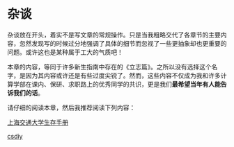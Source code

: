 # 杂谈

杂谈放在开头，着实不是写文章的常规操作。只是当我粗略交代了各章节的主要内容，忽然发现写的时候过分地强调了具体的细节而忽视了一些更抽象却也更重要的问题。或许这也是某种属于工大的气质吧！

本章的内容，等同于许多新生指南中存在的《立志篇》。之所以没有选择这个名字，是因为其内容或许还是有些过度尖锐了。然而，这些内容不仅成为我和许多计算学部在课内、保研、求职路上的优秀同学的共识，更是我们**最希望当年有人能告诉我们的话**。

请仔细的阅读本章，然后我推荐阅读下列内容：

[上海交通大学生存手册](https://survivesjtu.gitbook.io/survivesjtumanual)

[csdiy](https://csdiy.wiki)
